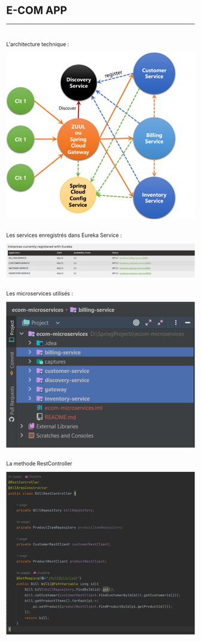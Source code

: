 # E-COM APP

<hr>

<br>

L'architecture technique :

<img src="captures/archi.PNG">

<br>

<br>

Les services enregistrés dans Eureka Service :

<img src="captures/eurekaClients.PNG">

<br>

<br>

Les microservices utilisés :

<img src="captures/mss.PNG">

<br>

<br>

La methode RestController

<img src="captures/bill.PNG">
